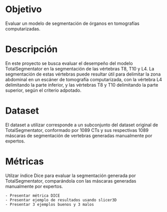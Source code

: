 # Objetivo
Evaluar un modelo de segmentación de órganos en tomografías computarizadas.

# Descripción
En este proyecto se busca evaluar el desempeño del modelo TotalSegmentator en la segmentación de las vértebras T8, T10 y L4. La segmentación de estas vértebras puede resultar útil para delimitar la zona abdominal en un escáner de tomografía computarizada, con la vértebra L4 delimitando la parte inferior, y las vértebras T8 y T10 delimitando la parte superior, según el criterio adpotado.

# Dataset
El dataset a utilizar corresponde a un subconjunto del dataset original de TotalSegmentator, conformado por 1089 CTs y sus respectivas 1089 máscaras de segmentación de vertebras generadas manualmente por expertos.


# Métricas
Utilzar índice Dice para evaluar la segmentación generada por TotalSegmentator, comparándola con las máscaras generadas manualmente por expertos.

    - Presentar métrica DICE
    - Presentar ejemplo de resultados usando slicer3D
    - Presentar 3 ejemplos buenos y 3 malos
